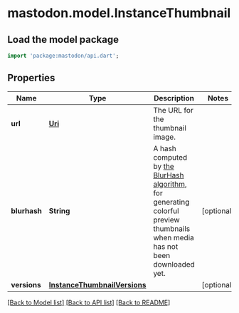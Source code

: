 # mastodon.model.InstanceThumbnail

## Load the model package
```dart
import 'package:mastodon/api.dart';
```

## Properties
Name | Type | Description | Notes
------------ | ------------- | ------------- | -------------
**url** | [**Uri**](Uri.md) | The URL for the thumbnail image. | 
**blurhash** | **String** | A hash computed by [the BlurHash algorithm](https://github.com/woltapp/blurhash), for generating colorful preview thumbnails when media has not been downloaded yet. | [optional] 
**versions** | [**InstanceThumbnailVersions**](InstanceThumbnailVersions.md) |  | [optional] 

[[Back to Model list]](../README.md#documentation-for-models) [[Back to API list]](../README.md#documentation-for-api-endpoints) [[Back to README]](../README.md)


